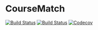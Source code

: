 # CourseMatch

[![Build Status](https://travis-ci.com/floswald/CourseMatch.jl.svg?branch=master)](https://travis-ci.com/floswald/CourseMatch.jl)
[![Build Status](https://ci.appveyor.com/api/projects/status/github/floswald/CourseMatch.jl?svg=true)](https://ci.appveyor.com/project/floswald/CourseMatch-jl)
[![Codecov](https://codecov.io/gh/floswald/CourseMatch.jl/branch/master/graph/badge.svg)](https://codecov.io/gh/floswald/CourseMatch.jl)
